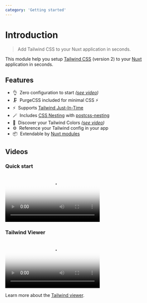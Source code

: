 ```yaml
---
category: 'Getting started'
---
```


# Introduction

> Add Tailwind CSS to your Nuxt application in seconds.

This module help you setup [Tailwind CSS](https://tailwindcss.com) (version 2) to your [Nuxt](https://nuxtjs.org) application in seconds.

## Features

- 👌&nbsp; Zero configuration to start *([see video](https://tailwindcss.nuxtjs.org/#quick-start))*
- 🗜&nbsp; PurgeCSS included for minimal CSS ⚡️
- ⚡️&nbsp; Supports [Tailwind Just-In-Time](https://tailwindcss.com/docs/just-in-time-mode)
- 🪄&nbsp; Includes [CSS Nesting](https://drafts.csswg.org/css-nesting-1/) with [postcss-nesting](https://github.com/csstools/postcss-nesting)
- 🎨&nbsp; Discover your Tailwind Colors *([see video](https://tailwindcss.nuxtjs.org/#tailwind-colors))*
- ⚙️&nbsp; Reference your Tailwind config in your app
- 📦&nbsp; Extendable by [Nuxt modules](https://modules.nuxtjs.org/)

## Videos

### Quick start

<video poster="https://res.cloudinary.com/nuxt/video/upload/v1596625297/nuxt-tailwindcss_ipv0ta.jpg" loop playsinline controls>
  <source src="https://res.cloudinary.com/nuxt/video/upload/q_auto/v1596625297/nuxt-tailwindcss_ipv0ta.webm" type="video/webm" />
  <source src="https://res.cloudinary.com/nuxt/video/upload/q_auto/v1596625297/nuxt-tailwindcss_ipv0ta.mp4" type="video/mp4" />
  <source src="https://res.cloudinary.com/nuxt/video/upload/q_auto/v1596625297/nuxt-tailwindcss_ipv0ta.ogv" type="video/ogg" />
</video>

### Tailwind Viewer

<video poster="https://res.cloudinary.com/nuxt/video/upload/v1608225750/nuxt-tailwind-viewer_ktowjm.jpg" loop playsinline controls>
  <source src="https://res.cloudinary.com/nuxt/video/upload/q_auto/v1608225750/nuxt-tailwind-viewer_ktowjm.webm" type="video/webm" />
  <source src="https://res.cloudinary.com/nuxt/video/upload/q_auto/v1608225750/nuxt-tailwind-viewer_ktowjm.mp4" type="video/mp4" />
  <source src="https://res.cloudinary.com/nuxt/video/upload/q_auto/v1608225750/nuxt-tailwind-viewer_ktowjm.ogv" type="video/ogg" />
</video>

Learn more about the [Tailwind viewer](/tailwind/viewer).
